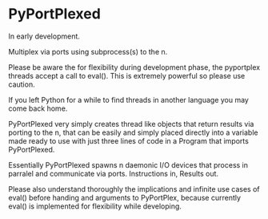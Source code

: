 # PyPortPlexed

In early development.

Multiplex via ports using subprocess(s) to the n.

Please be aware the for flexibility during development phase, the pyportplex threads
accept a call to eval(). This is extremely powerful so please use caution.


If you left Python for a while to find threads in another language you may come
back home.

PyPortPlexed very simply creates thread like objects that return results via porting
to the n, that can be easily and simply placed directly into a variable made ready to
use with just three lines of code in a Program that imports PyPortPlexed.

Essentially PyPortPlexed spawns n daemonic I/O devices that process in parralel
and communicate via ports. Instructions in, Results out.

Please also understand thoroughly the implications and infinite use cases of eval()
before handing and arguments to PyPortPlex, because currently eval() is implemented
for flexibility while developing. 
